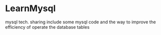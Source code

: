# LearnMysql
mysql tech. sharing
include some mysql code and the way to improve the efficiency of operate the database tables
